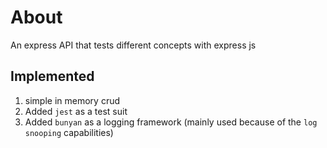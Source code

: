 # About 
An express API that tests different concepts with express js

## Implemented
1. simple in memory crud
2. Added `jest` as a test suit
3. Added `bunyan` as a logging framework (mainly used because of the `log snooping` capabilities)